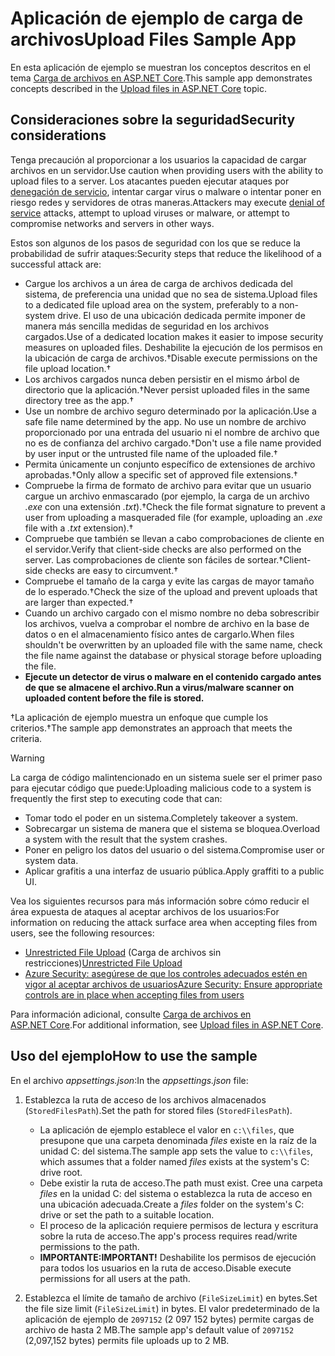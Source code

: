 # <a name="upload-files-sample-app"></a><span data-ttu-id="4069f-101">Aplicación de ejemplo de carga de archivos</span><span class="sxs-lookup"><span data-stu-id="4069f-101">Upload Files Sample App</span></span>

<span data-ttu-id="4069f-102">En esta aplicación de ejemplo se muestran los conceptos descritos en el tema [Carga de archivos en ASP.NET Core](https://docs.microsoft.com/aspnet/core/mvc/models/file-uploads).</span><span class="sxs-lookup"><span data-stu-id="4069f-102">This sample app demonstrates concepts described in the [Upload files in ASP.NET Core](https://docs.microsoft.com/aspnet/core/mvc/models/file-uploads) topic.</span></span>

## <a name="security-considerations"></a><span data-ttu-id="4069f-103">Consideraciones sobre la seguridad</span><span class="sxs-lookup"><span data-stu-id="4069f-103">Security considerations</span></span>

<span data-ttu-id="4069f-104">Tenga precaución al proporcionar a los usuarios la capacidad de cargar archivos en un servidor.</span><span class="sxs-lookup"><span data-stu-id="4069f-104">Use caution when providing users with the ability to upload files to a server.</span></span> <span data-ttu-id="4069f-105">Los atacantes pueden ejecutar ataques por [denegación de servicio](/windows-hardware/drivers/ifs/denial-of-service), intentar cargar virus o malware o intentar poner en riesgo redes y servidores de otras maneras.</span><span class="sxs-lookup"><span data-stu-id="4069f-105">Attackers may execute [denial of service](/windows-hardware/drivers/ifs/denial-of-service) attacks, attempt to upload viruses or malware, or attempt to compromise networks and servers in other ways.</span></span>

<span data-ttu-id="4069f-106">Estos son algunos de los pasos de seguridad con los que se reduce la probabilidad de sufrir ataques:</span><span class="sxs-lookup"><span data-stu-id="4069f-106">Security steps that reduce the likelihood of a successful attack are:</span></span>

* <span data-ttu-id="4069f-107">Cargue los archivos a un área de carga de archivos dedicada del sistema, de preferencia una unidad que no sea de sistema.</span><span class="sxs-lookup"><span data-stu-id="4069f-107">Upload files to a dedicated file upload area on the system, preferably to a non-system drive.</span></span> <span data-ttu-id="4069f-108">El uso de una ubicación dedicada permite imponer de manera más sencilla medidas de seguridad en los archivos cargados.</span><span class="sxs-lookup"><span data-stu-id="4069f-108">Use of a dedicated location makes it easier to impose security measures on uploaded files.</span></span> <span data-ttu-id="4069f-109">Deshabilite la ejecución de los permisos en la ubicación de carga de archivos.&dagger;</span><span class="sxs-lookup"><span data-stu-id="4069f-109">Disable execute permissions on the file upload location.&dagger;</span></span>
* <span data-ttu-id="4069f-110">Los archivos cargados nunca deben persistir en el mismo árbol de directorio que la aplicación.&dagger;</span><span class="sxs-lookup"><span data-stu-id="4069f-110">Never persist uploaded files in the same directory tree as the app.&dagger;</span></span>
* <span data-ttu-id="4069f-111">Use un nombre de archivo seguro determinado por la aplicación.</span><span class="sxs-lookup"><span data-stu-id="4069f-111">Use a safe file name determined by the app.</span></span> <span data-ttu-id="4069f-112">No use un nombre de archivo proporcionado por una entrada del usuario ni el nombre de archivo que no es de confianza del archivo cargado.&dagger;</span><span class="sxs-lookup"><span data-stu-id="4069f-112">Don't use a file name provided by user input or the untrusted file name of the uploaded file.&dagger;</span></span>
* <span data-ttu-id="4069f-113">Permita únicamente un conjunto específico de extensiones de archivo aprobadas.&dagger;</span><span class="sxs-lookup"><span data-stu-id="4069f-113">Only allow a specific set of approved file extensions.&dagger;</span></span>
* <span data-ttu-id="4069f-114">Compruebe la firma de formato de archivo para evitar que un usuario cargue un archivo enmascarado (por ejemplo, la carga de un archivo *.exe* con una extensión *.txt*).&dagger;</span><span class="sxs-lookup"><span data-stu-id="4069f-114">Check the file format signature to prevent a user from uploading a masqueraded file (for example, uploading an *.exe* file with a *.txt* extension).&dagger;</span></span>
* <span data-ttu-id="4069f-115">Compruebe que también se llevan a cabo comprobaciones de cliente en el servidor.</span><span class="sxs-lookup"><span data-stu-id="4069f-115">Verify that client-side checks are also performed on the server.</span></span> <span data-ttu-id="4069f-116">Las comprobaciones de cliente son fáciles de sortear.&dagger;</span><span class="sxs-lookup"><span data-stu-id="4069f-116">Client-side checks are easy to circumvent.&dagger;</span></span>
* <span data-ttu-id="4069f-117">Compruebe el tamaño de la carga y evite las cargas de mayor tamaño de lo esperado.&dagger;</span><span class="sxs-lookup"><span data-stu-id="4069f-117">Check the size of the upload and prevent uploads that are larger than expected.&dagger;</span></span>
* <span data-ttu-id="4069f-118">Cuando un archivo cargado con el mismo nombre no deba sobrescribir los archivos, vuelva a comprobar el nombre de archivo en la base de datos o en el almacenamiento físico antes de cargarlo.</span><span class="sxs-lookup"><span data-stu-id="4069f-118">When files shouldn't be overwritten by an uploaded file with the same name, check the file name against the database or physical storage before uploading the file.</span></span>
* <span data-ttu-id="4069f-119">**Ejecute un detector de virus o malware en el contenido cargado antes de que se almacene el archivo.**</span><span class="sxs-lookup"><span data-stu-id="4069f-119">**Run a virus/malware scanner on uploaded content before the file is stored.**</span></span>

<span data-ttu-id="4069f-120">&dagger;La aplicación de ejemplo muestra un enfoque que cumple los criterios.</span><span class="sxs-lookup"><span data-stu-id="4069f-120">&dagger;The sample app demonstrates an approach that meets the criteria.</span></span>

> [!WARNING]
> <span data-ttu-id="4069f-121">La carga de código malintencionado en un sistema suele ser el primer paso para ejecutar código que puede:</span><span class="sxs-lookup"><span data-stu-id="4069f-121">Uploading malicious code to a system is frequently the first step to executing code that can:</span></span>
>
> * <span data-ttu-id="4069f-122">Tomar todo el poder en un sistema.</span><span class="sxs-lookup"><span data-stu-id="4069f-122">Completely takeover a system.</span></span>
> * <span data-ttu-id="4069f-123">Sobrecargar un sistema de manera que el sistema se bloquea.</span><span class="sxs-lookup"><span data-stu-id="4069f-123">Overload a system with the result that the system crashes.</span></span>
> * <span data-ttu-id="4069f-124">Poner en peligro los datos del usuario o del sistema.</span><span class="sxs-lookup"><span data-stu-id="4069f-124">Compromise user or system data.</span></span>
> * <span data-ttu-id="4069f-125">Aplicar grafitis a una interfaz de usuario pública.</span><span class="sxs-lookup"><span data-stu-id="4069f-125">Apply graffiti to a public UI.</span></span>
>
> <span data-ttu-id="4069f-126">Vea los siguientes recursos para más información sobre cómo reducir el área expuesta de ataques al aceptar archivos de los usuarios:</span><span class="sxs-lookup"><span data-stu-id="4069f-126">For information on reducing the attack surface area when accepting files from users, see the following resources:</span></span>
>
> * <span data-ttu-id="4069f-127">[Unrestricted File Upload](https://www.owasp.org/index.php/Unrestricted_File_Upload) (Carga de archivos sin restricciones)</span><span class="sxs-lookup"><span data-stu-id="4069f-127">[Unrestricted File Upload](https://www.owasp.org/index.php/Unrestricted_File_Upload)</span></span>
> * [<span data-ttu-id="4069f-128">Azure Security: asegúrese de que los controles adecuados estén en vigor al aceptar archivos de usuarios</span><span class="sxs-lookup"><span data-stu-id="4069f-128">Azure Security: Ensure appropriate controls are in place when accepting files from users</span></span>](/azure/security/azure-security-threat-modeling-tool-input-validation#controls-users)

<span data-ttu-id="4069f-129">Para información adicional, consulte [Carga de archivos en ASP.NET Core](https://docs.microsoft.com/aspnet/core/mvc/models/file-uploads).</span><span class="sxs-lookup"><span data-stu-id="4069f-129">For additional information, see [Upload files in ASP.NET Core](https://docs.microsoft.com/aspnet/core/mvc/models/file-uploads).</span></span>

## <a name="how-to-use-the-sample"></a><span data-ttu-id="4069f-130">Uso del ejemplo</span><span class="sxs-lookup"><span data-stu-id="4069f-130">How to use the sample</span></span>

<span data-ttu-id="4069f-131">En el archivo *appsettings.json*:</span><span class="sxs-lookup"><span data-stu-id="4069f-131">In the *appsettings.json* file:</span></span>

1. <span data-ttu-id="4069f-132">Establezca la ruta de acceso de los archivos almacenados (`StoredFilesPath`).</span><span class="sxs-lookup"><span data-stu-id="4069f-132">Set the path for stored files (`StoredFilesPath`).</span></span>

   * <span data-ttu-id="4069f-133">La aplicación de ejemplo establece el valor en `c:\\files`, que presupone que una carpeta denominada *files* existe en la raíz de la unidad C: del sistema.</span><span class="sxs-lookup"><span data-stu-id="4069f-133">The sample app sets the value to `c:\\files`, which assumes that a folder named *files* exists at the system's C: drive root.</span></span>
   * <span data-ttu-id="4069f-134">Debe existir la ruta de acceso.</span><span class="sxs-lookup"><span data-stu-id="4069f-134">The path must exist.</span></span> <span data-ttu-id="4069f-135">Cree una carpeta *files* en la unidad C: del sistema o establezca la ruta de acceso en una ubicación adecuada.</span><span class="sxs-lookup"><span data-stu-id="4069f-135">Create a *files* folder on the system's C: drive or set the path to a suitable location.</span></span>
   * <span data-ttu-id="4069f-136">El proceso de la aplicación requiere permisos de lectura y escritura sobre la ruta de acceso.</span><span class="sxs-lookup"><span data-stu-id="4069f-136">The app's process requires read/write permissions to the path.</span></span>
   * <span data-ttu-id="4069f-137">**IMPORTANTE:**</span><span class="sxs-lookup"><span data-stu-id="4069f-137">**IMPORTANT!**</span></span> <span data-ttu-id="4069f-138">Deshabilite los permisos de ejecución para todos los usuarios en la ruta de acceso.</span><span class="sxs-lookup"><span data-stu-id="4069f-138">Disable execute permissions for all users at the path.</span></span>

1. <span data-ttu-id="4069f-139">Establezca el límite de tamaño de archivo (`FileSizeLimit`) en bytes.</span><span class="sxs-lookup"><span data-stu-id="4069f-139">Set the file size limit (`FileSizeLimit`) in bytes.</span></span> <span data-ttu-id="4069f-140">El valor predeterminado de la aplicación de ejemplo de `2097152` (2 097 152 bytes) permite cargas de archivo de hasta 2 MB.</span><span class="sxs-lookup"><span data-stu-id="4069f-140">The sample app's default value of `2097152` (2,097,152 bytes) permits file uploads up to 2 MB.</span></span>
